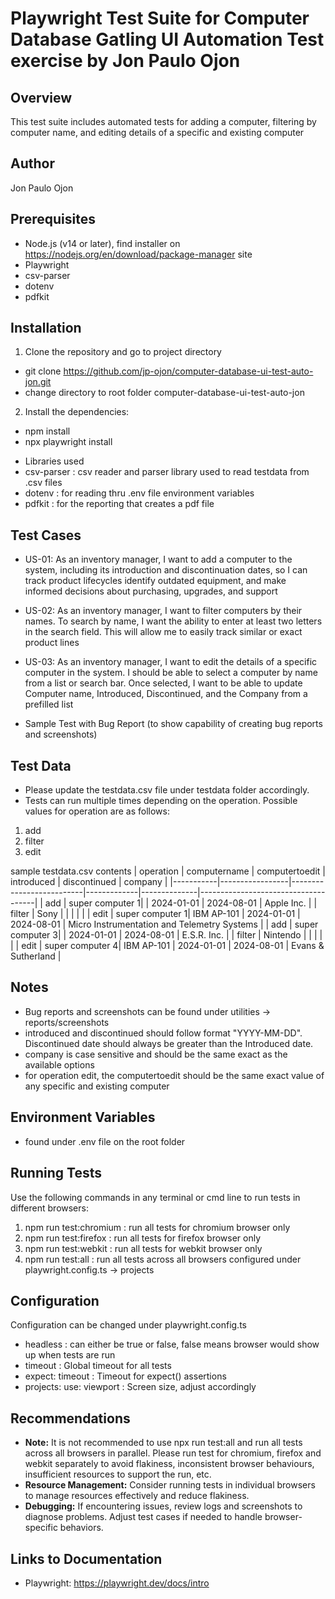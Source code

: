 # Playwright Test Suite for Computer Database Gatling UI Automation Test exercise by Jon Paulo Ojon
## Overview
This test suite includes automated tests for adding a computer, filtering by computer name, and editing details of a specific and existing computer

## Author
Jon Paulo Ojon

## Prerequisites
* Node.js (v14 or later), find installer on https://nodejs.org/en/download/package-manager site
* Playwright
* csv-parser
* dotenv
* pdfkit

## Installation
1. Clone the repository and go to project directory
- git clone https://github.com/jp-ojon/computer-database-ui-test-auto-jon.git
- change directory to root folder computer-database-ui-test-auto-jon

2. Install the dependencies:
- npm install 
- npx playwright install
* Libraries used
* csv-parser       : csv reader and parser library used to read testdata from .csv files
* dotenv           : for reading thru .env file environment variables
* pdfkit           : for the reporting that creates a pdf file

## Test Cases
- US-01: As an inventory manager, I want to add a computer to the system, including its introduction and discontinuation dates, so I can track product lifecycles identify outdated equipment, and make informed decisions about purchasing, upgrades, and support

- US-02: As an inventory manager, I want to filter computers by their names. To search by name, I want the ability to enter at least two letters in the search field. This will allow me to easily track similar or exact product lines

- US-03: As an inventory manager, I want to edit the details of a specific computer in the system. I should be able to select a computer by name from a list or search bar. Once selected, I want to be able to update Computer name, Introduced, Discontinued, and the Company from a prefilled list

- Sample Test with Bug Report (to show capability of creating bug reports and screenshots)

## Test Data
- Please update the testdata.csv file under testdata folder accordingly. 
- Tests can run multiple times depending on the operation. Possible values for operation are as follows:
1. add
2. filter
3. edit

sample testdata.csv contents
| operation | computername    | computertoedit          | introduced | discontinued | company                             |
|-----------|-----------------|--------------------------|-------------|--------------|-------------------------------------|
| add       | super computer 1|                          | 2024-01-01  | 2024-08-01   | Apple Inc.                          |
| filter    | Sony            |                          |             |              |                                     |
| edit      | super computer 1| IBM AP-101               | 2024-01-01  | 2024-08-01   | Micro Instrumentation and Telemetry Systems |
| add       | super computer 3|                          | 2024-01-01  | 2024-08-01   | E.S.R. Inc.                         |
| filter    | Nintendo        |                          |             |              |                                     |
| edit      | super computer 4| IBM AP-101               | 2024-01-01  | 2024-08-01   | Evans & Sutherland                  |

## Notes
- Bug reports and screenshots can be found under utilities -> reports/screenshots
- introduced and discontinued should follow format "YYYY-MM-DD". Discontinued date should always be greater than the Introduced date.
- company is case sensitive and should be the same exact as the available options
- for operation edit, the computertoedit should be the same exact value of any specific and existing computer

## Environment Variables
- found under .env file on the root folder

## Running Tests
Use the following commands in any terminal or cmd line to run tests in different browsers:
1. npm run test:chromium    : run all tests for chromium browser only
2. npm run test:firefox     : run all tests for firefox browser only
3. npm run test:webkit      : run all tests for webkit browser only
4. npm run test:all         : run all tests across all browsers configured under playwright.config.ts -> projects

## Configuration
Configuration can be changed under playwright.config.ts
- headless                  : can either be true or false, false means browser would show up when tests are run
- timeout                   : Global timeout for all tests
- expect: timeout           : Timeout for expect() assertions
- projects: use: viewport   : Screen size, adjust accordingly

## Recommendations
- **Note:** It is not recommended to use npx run test:all and run all tests across all browsers in parallel. Please run test for chromium, firefox and webkit separately to avoid flakiness, inconsistent browser behaviours, insufficient resources to support the run, etc.
- **Resource Management:** Consider running tests in individual browsers to manage resources effectively and reduce flakiness.
- **Debugging:** If encountering issues, review logs and screenshots to diagnose problems. Adjust test cases if needed to handle browser-specific behaviors.

## Links to Documentation
- Playwright: https://playwright.dev/docs/intro